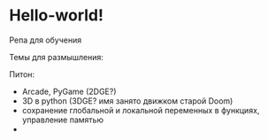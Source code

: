 # Hello-world!
Репа для обучения

Темы для размышления:

  Питон:
- Arcade, PyGame (2DGE?)
- 3D в python (3DGE? имя занято движком старой Doom)
- сохранение глобальной и локальной переменных в функциях, управление памятью
- 
